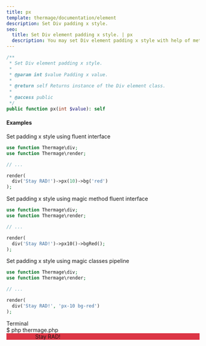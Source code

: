 ```yaml
---
title: px
template: thermage/documentation/element
description: Set Div padding x style.
seo:
  title: Set Div element padding x style. | px
  description: You may set Div element padding x style with help of method px
---
```


```php
/**
 * Set Div element padding x style.
 *
 * @param int $value Padding x value.
 *
 * @return self Returns instance of the Div element class.
 *
 * @access public
 */
public function px(int $value): self
```

#### Examples

Set padding x style using fluent interface
```php
use function Thermage\div;
use function Thermage\render;

// ...

render(
  div('Stay RAD!')->px(10)->bg('red')
);
```

Set padding x style using magic method fluent interface
```php
use function Thermage\div;
use function Thermage\render;

// ...

render(
  div('Stay RAD!')->px10()->bgRed();
);
```

Set padding x style using magic classes pipeline
```php
use function Thermage\div;
use function Thermage\render;

// ...

render(
  div('Stay RAD!', 'px-10 bg-red')
);
```

<div class="terminal">
  <div class="terminal-header">Terminal</div>
  <div class="terminal-body">
    <div class="terminal-command">$ php thermage.php</div>
    <div class="el-div" style="padding-left: 75px; background: #dc3545; width: auto; text-align: left;">Stay RAD!</div>
  </div>
</div>